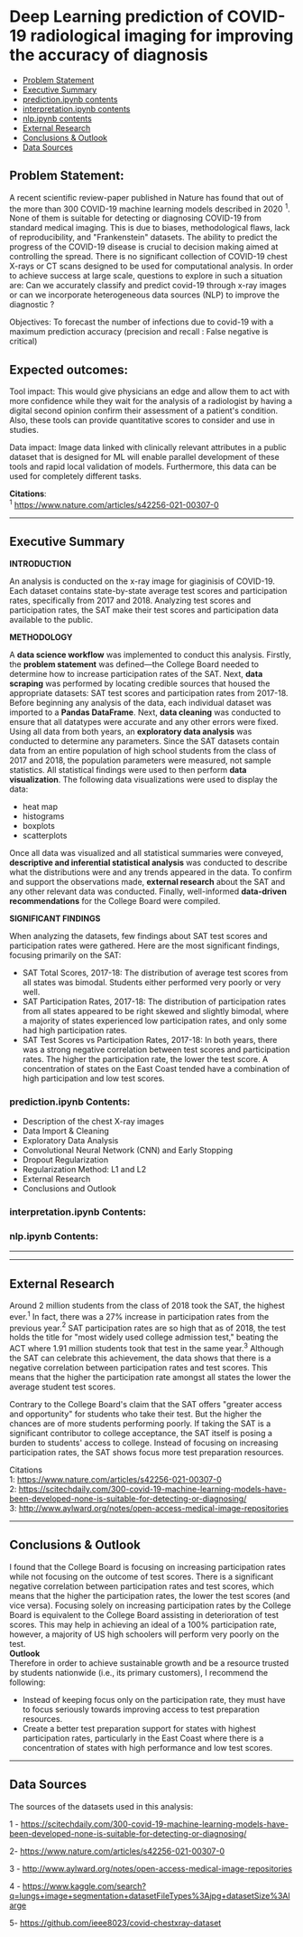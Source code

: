 # Deep Learning prediction of COVID-19 radiological imaging for improving the accuracy of diagnosis

- [Problem Statement](#Problem-Statement)
 - [Executive Summary](#Executive-Summary)
 - [prediction.ipynb contents](#prediction.ipynb-contents)
 - [interpretation.ipynb contents](#prediction.ipynb-contents)
 - [nlp.ipynb contents](#nlp.ipynb-contents)
 - [External Research](#External-Research)
 - [Conclusions & Outlook](#Conclusions-&-Outlook)
 - [Data Sources](#Data-Sources)

## Problem Statement:
A recent scientific review-paper published in Nature has found that out of the more than 300 COVID-19 machine learning models described in 2020 <sup>1</sup>. None of them is suitable for detecting or diagnosing COVID-19 from standard medical imaging. This is due to biases, methodological flaws, lack of reproducibility, and "Frankenstein" datasets.
The ability to predict the progress of the COVID-19 disease is crucial to decision making aimed at controlling the spread. There is no significant collection of COVID-19 chest X-rays or CT scans designed to be used for computational analysis.
In order to achieve success at large scale, questions to explore in such a situation are: Can we accurately classify and predict covid-19 through x-ray images or can we incorporate heterogeneous data sources (NLP) to improve the diagnostic ?

Objectives:
To forecast the number of infections due to covid-19 with a maximum prediction accuracy (precision and recall : False negative is critical)

## Expected outcomes:

Tool impact: This would give physicians an edge and allow them to act with more confidence while they wait for the analysis of a radiologist by having a digital second opinion confirm their assessment of a patient's condition. Also, these tools can provide quantitative scores to consider and use in studies.

Data impact: Image data linked with clinically relevant attributes in a public dataset that is designed for ML will enable parallel development of these tools and rapid local validation of models. Furthermore, this data can be used for completely different tasks.

**Citations**:
<br>
<sup>1</sup> https://www.nature.com/articles/s42256-021-00307-0

---

## Executive Summary
**INTRODUCTION**

An analysis is conducted on the x-ray image for giaginisis of COVID-19. Each dataset contains state-by-state average test scores and participation rates, specifically from 2017 and 2018. Analyzing test scores and participation rates, the SAT make their test scores and participation data available to the public. 

**METHODOLOGY**

A **data science workflow** was implemented to conduct this analysis. Firstly, the **problem statement** was defined—the College Board needed to determine how to increase participation rates of the SAT. Next, **data scraping** was performed by locating credible sources that housed the appropriate datasets: SAT test scores and participation rates from 2017-18. Before beginning any analysis of the data, each individual dataset was imported to a **Pandas DataFrame**. Next, **data cleaning** was conducted to ensure that all datatypes were accurate and any other errors were fixed. Using all data from both years, an **exploratory data analysis** was conducted to determine any parameters. Since the SAT datasets contain data from an entire population of high school students from the class of 2017 and 2018, the population parameters were measured, not sample statistics. All statistical findings were used to then perform **data visualization**. The following data visualizations were used to display the data: 
- heat map
- histograms
- boxplots 
- scatterplots

Once all data was visualized and all statistical summaries were conveyed, **descriptive and inferential statistical analysis** was conducted to describe what the distributions were and any trends appeared in the data.  To confirm and support the observations made, **external research** about the SAT and any other relevant data was conducted. Finally, well-informed **data-driven recommendations** for the College Board were compiled. 

**SIGNIFICANT FINDINGS**

When analyzing the datasets, few findings about SAT test scores and participation rates were gathered. Here are the most significant findings, focusing primarily on the SAT: 
- SAT Total Scores, 2017-18: The distribution of average test scores from all states was bimodal. Students either performed very poorly or very well. 
- SAT Participation Rates, 2017-18: The distribution of participation rates from all states appeared to be right skewed and slightly bimodal, where a majority of states experienced low participation rates, and only some had high participation rates. 
- SAT Test Scores vs Participation Rates, 2017-18: In both years, there was a strong negative correlation between test scores and participation rates. The higher the participation rate, the lower the test score. A concentration of states on the East Coast tended have a combination of high participation and low test scores. 

### prediction.ipynb Contents:
- Description of the chest X-ray images
- Data Import & Cleaning
- Exploratory Data Analysis
- Convolutional Neural Network (CNN) and Early Stopping
- Dropout Regularization
- Regularization Method: L1 and L2
- External Research
- Conclusions and Outlook

### interpretation.ipynb Contents:
### nlp.ipynb Contents:
---

---
## External Research
Around 2 million students from the class of 2018 took the SAT, the highest ever.$^{1}$ In fact, there was a 27% increase in participation rates from the previous year.$^{2}$ SAT participation rates are so high that as of 2018, the test holds the title for "most widely used college admission test," beating the ACT where 1.91 million students took that test in the same year.$^{3}$  Although the SAT can celebrate this achievement, the data shows that there is a negative correlation between participation rates and test scores. This means that the higher the participation rate amongst all states the lower the average student test scores. 

Contrary to the College Board's claim that the SAT offers "greater access and opportunity" for students who take their test. But the higher the chances are of more students performing poorly. If taking the SAT is a significant contributor to college acceptance, the SAT itself is posing a burden to students' access to college. Instead of focusing on increasing participation rates, the SAT shows focus more test preparation resources.  

Citations
<br>
1: https://www.nature.com/articles/s42256-021-00307-0
<br>
2: https://scitechdaily.com/300-covid-19-machine-learning-models-have-been-developed-none-is-suitable-for-detecting-or-diagnosing/
<br>
3: http://www.aylward.org/notes/open-access-medical-image-repositories

---
## Conclusions & Outlook 
I found that the College Board is focusing on increasing participation rates while not focusing on the outcome of test scores. There is a significant negative correlation between participation rates and test scores, which means that the higher the participation rates, the lower the test scores (and vice versa). Focusing solely on increasing participation rates by the College Board is equivalent to the College Board assisting in  deterioration of test scores. This may help in achieving an ideal of a 100% participation rate, however, a majority of US high schoolers will perform very poorly on the test.
<br>
**Outlook**
<br>
Therefore in order to achieve sustainable growth and be a resource trusted by students nationwide (i.e., its primary customers), I recommend the following:  
- Instead of keeping focus only on the participation rate, they must have to focus seriously towards improving access to test preparation resources. 
- Create a better test preparation support for states with highest participation rates, particularly in the East Coast where there is a concentration of states with high performance and low test scores.

--- 
## Data Sources
The sources of the datasets used in this analysis:

1 - https://scitechdaily.com/300-covid-19-machine-learning-models-have-been-developed-none-is-suitable-for-detecting-or-diagnosing/

2- https://www.nature.com/articles/s42256-021-00307-0

3 - http://www.aylward.org/notes/open-access-medical-image-repositories

4 - https://www.kaggle.com/search?q=lungs+image+segmentation+datasetFileTypes%3Ajpg+datasetSize%3Alarge

5- https://github.com/ieee8023/covid-chestxray-dataset
